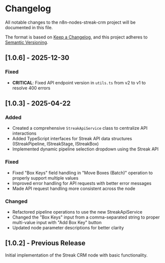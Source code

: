 # Changelog

All notable changes to the n8n-nodes-streak-crm project will be documented in this file.

The format is based on [Keep a Changelog](https://keepachangelog.com/en/1.0.0/),
and this project adheres to [Semantic Versioning](https://semver.org/spec/v2.0.0.html).

## [1.0.6] - 2025-12-30
### Fixed
- **CRITICAL**: Fixed API endpoint version in `utils.ts` from v2 to v1 to resolve 400 errors
## [1.0.3] - 2025-04-22

### Added
- Created a comprehensive `StreakApiService` class to centralize API interactions
- Added TypeScript interfaces for Streak API data structures (IStreakPipeline, IStreakStage, IStreakBox)
- Implemented dynamic pipeline selection dropdown using the Streak API

### Fixed
- Fixed "Box Keys" field handling in "Move Boxes (Batch)" operation to properly support multiple values
- Improved error handling for API requests with better error messages
- Made API request handling more consistent across the node

### Changed
- Refactored pipeline operations to use the new StreakApiService
- Changed the "Box Keys" input from a comma-separated string to proper multi-value input with "Add Box Key" button
- Updated node parameter descriptions for better clarity

## [1.0.2] - Previous Release

Initial implementation of the Streak CRM node with basic functionality.
